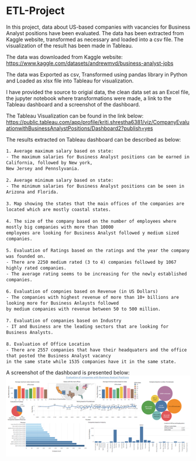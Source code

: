 # ETL-Project
In this project, data about US-based companies with vacancies for Business Analyst positions have been evaluated. The data has been extracted from Kaggle website, transformed as necessary and loaded into a csv file. The visualization of the result has been made in Tableau.

The data was downloaded from Kaggle website: https://www.kaggle.com/datasets/andrewmvd/business-analyst-jobs

The data was Exported as csv, Transformed using pandas library in Python and Loaded as xlsx file into Tableau for visualization. 

I have provided the source to origial data, the clean data set as an Excel file, the jupyter notebook where transformations were made, a link to the Tableau dashboard and a screenshot of the dashboard.

The Tableau Visualization can be found in the link below:
https://public.tableau.com/app/profile/kriti.shrestha6381/viz/CompanyEvaluationwithBusinessAnalystPositions/Dashboard2?publish=yes

The results extracted on Tableau dashboard can be described as below:

    1. Average maximum salary based on state: 
    - The maximum salaries for Business Analyst positions can be earned in California, followed by New york, 
    New Jersey and Pennslyvania.

    2. Average minimum salary based on state:
    - The minimum salaries for Business Analyst positions can be seen in Arizona and Florida.

    3. Map showing the states that the main offices of the companies are located which are mostly coastal states.

    4. The size of the company based on the number of employees where mostly big companies with more than 10000 
    employees are looking for Business Analyst followed y medium sized companies.

    5. Evaluation of Ratings based on the ratings and the year the company was founded on.
    - There are 2250 medium rated (3 to 4) companies followed by 1067 highly rated companies.
    - The average rating seems to be increasing for the newly established companies.

    6. Evaluation of compnies based on Revenue (in US Dollars)
    - The companies with highest revenue of more than 10+ billions are looking more for Business Anlaysts followed 
    by medium companies with revenue between 50 to 500 million.

    7. Evaluation of companies based on Industry
    - IT and Business are the leading sectors that are looking for Business Analysts.
    
    8. Evaluation of Office Location
    - There are 2557 companies that have their headquaters and the office that posted the Business Analyst vacancy 
    in the same state while 1535 companies have it in the same state. 


A screenshot of the dashboard is presented below:
![image](/Business_Analyst_Tableau.png) 

